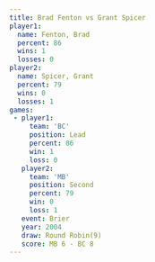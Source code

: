 ```yaml
---
title: Brad Fenton vs Grant Spicer
player1:             
  name: Fenton, Brad 
  percent: 86        
  wins: 1            
  losses: 0          
player2:             
  name: Spicer, Grant
  percent: 79        
  wins: 0            
  losses: 1          
games:
 - player1:        
     team: 'BC'    
     position: Lead
     percent: 86   
     win: 1        
     loss: 0       
   player2:          
     team: 'MB'      
     position: Second
     percent: 79     
     win: 0          
     loss: 1         
   event: Brier        
   year: 2004          
   draw: Round Robin(9)
   score: MB 6 - BC 8  
---
```

